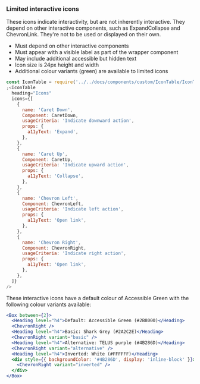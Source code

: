 ### Limited interactive icons

These icons indicate interactivity, but are not inherently interactive.
They depend on other interactive components, such as ExpandCollapse and ChevronLink.
They're not to be used or displayed on their own.

- Must depend on other interactive components
- Must appear with a visible label as part of the wrapper component
- May include additional accessible but hidden text
- Icon size is 24px height and width
- Additional colour variants (green) are available to limited icons

```jsx noeditor
const IconTable = require('../../docs/components/custom/IconTable/IconTable').default
;<IconTable
  heading="Icons"
  icons={[
    {
      name: 'Caret Down',
      Component: CaretDown,
      usageCriteria: 'Indicate downward action',
      props: {
        a11yText: 'Expand',
      },
    },
    {
      name: 'Caret Up',
      Component: CaretUp,
      usageCriteria: 'Indicate upward action',
      props: {
        a11yText: 'Collapse',
      },
    },
    {
      name: 'Chevron Left',
      Component: ChevronLeft,
      usageCriteria: 'Indicate left action',
      props: {
        a11yText: 'Open link',
      },
    },
    {
      name: 'Chevron Right',
      Component: ChevronRight,
      usageCriteria: 'Indicate right action',
      props: {
        a11yText: 'Open link',
      },
    },
  ]}
/>
```

These interactive icons have a default colour of Accessible Green with the following colour variants available:

```jsx
<Box between={2}>
  <Heading level="h4">Default: Accessible Green (#2B8000)</Heading>
  <ChevronRight />
  <Heading level="h4">Basic: Shark Grey (#2A2C2E)</Heading>
  <ChevronRight variant="basic" />
  <Heading level="h4">Alternative: TELUS purple (#4B286D)</Heading>
  <ChevronRight variant="alternative" />
  <Heading level="h4">Inverted: White (#FFFFFF)</Heading>
  <div style={{ backgroundColor: '#4B286D', display: 'inline-block' }}>
    <ChevronRight variant="inverted" />
  </div>
</Box>
```
